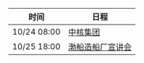| 时间          | 日程                                                                                                                               |
| ----------- | -------------------------------------------------------------------------------------------------------------------------------- |
| 10/24 08:00 | [中核集团](https://www.google.com/calendar/event?eid=dDFtbDVobzFzdXZyaTByZXZrNnFoOTEybm8gY203a3BraHVtNDRyampyM2xvNWVnMjRsZWdAZw)     |
| 10/25 18:00 | [渤船造船厂宣讲会](https://www.google.com/calendar/event?eid=amJna2h2OWRnaTFzNzZoZXR0aW5ybXJyYTggY203a3BraHVtNDRyampyM2xvNWVnMjRsZWdAZw) |